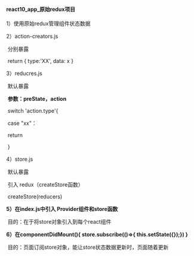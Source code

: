 #### react10_app_原始redux项目

1）使用原始redux管理组件状态数据

2）action-creators.js

​	分别暴露

​	return { type:'XX', data: x }

3）reducres.js

​	默认暴露

​	**参数：preState，action**

​	switch 'action.type'{

​		case "xx"：

​			return 

​	}

4）store.js

​	默认暴露

​	引入 redux（createStore函数）

​	createStore(reducers)	

**5）在index.js中引入 Provider组件和store函数**

​	目的：在于将store对象引入到每个react组件

**6）在componentDidMount(){ store.subscribe(()=>{ this.setState({});}) }**

​	目的：页面订阅store对象，能让store状态数据更新时，页面随着更新